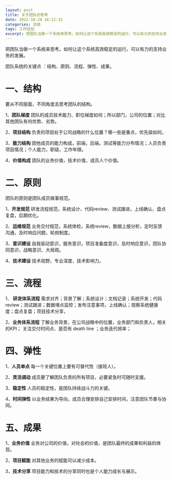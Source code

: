 ```yaml
---
layout: post
title: 关于团队的思考
date: 2022-10-20 16:12:15
categories: 总结  
tags: 工作经验 
excerpt: 把团队当做一个系统来思考。如何让这个系统高效稳定的运行，可以有力的支持业务的发展。
---
```

把团队当做一个系统来思考。如何让这个系统高效稳定的运行，可以有力的支持业务的发展。

团队系统的关键点 ：结构、原则、流程、弹性、成果。

# 一、结构

 要从不同层面，不同角度去思考团队的结构。
 
 1、**团队梯度**  团队的成员技术能力、职位梯度如何；所以部门，公司的位置；对比其他团队有何优势、劣势。
 
 2、**项目结构**  负责的项目处于公司战略的什么位置？哪一些是重点，优先级如何。
 
 3、**能力结构** 团他成员的能力构成，前端，后端，测试等能力分布情况；人员负责项目情况；个人能力，职级，工作年限。
 
 4、**价值构成** 团队的业务价值，技术价值，成员人个价值。


# 二、原则

团队的原则是团队成员做事规范。 

1、**开发规范**  研发流程规范，系统设计、代码review、测试跟进，上线确认、盘点复盘，后期优化。

2、**运维规范** 业务交付规范，系统体检，系统review，数据上报分析，定时反馈沟通，及时响应问题，轮岗制度。

3、**意识建设**  自我驱动意识，服务意识，项目准备度意识，及时响应意识，团队协同意识，战略意识、大局观。

4、**技术建设**  技术视野，专业深度，技术影响力。

# 三、流程

1、 **研发体系流程** 需求对齐；背景了解；系统设计；文档记录；系统开发；代码review；测试跟进；数据埋点监控；发布注意事项，上线确认；观察系统健康度；盘点复盘；项目技术分享，

2、**业务体系流程**  了解业务背景，在公司战略中的位置，业务部门和负责人，相关的KPI； 关注交付时间点、是否有 death line ；业务迭代频率；  

# 四、弹性

1、**人员单点**   每一个关键位置上要有可替代性（接班人）。

2、**灵活调动**  成员要了解团队负责的所有项目，必要紧急时可随时支援。

3、**稳定性**  人员的稳定性，是团队持续战斗力的关键。

4、**时间弹性**  以业务结果为导向，成员合理安排自己安排时间，注意团队节奏与协同。

# 五、成果

1、**业务价值** 业务对公司的价值，对社会的价值，是团队最终的成果和利益的体现。

2、**项目赋能** 对其他业务的赋能可以减少成本。

3、**技术分享** 项目能力和技术的分享同时也是个人能力成长与展示。

